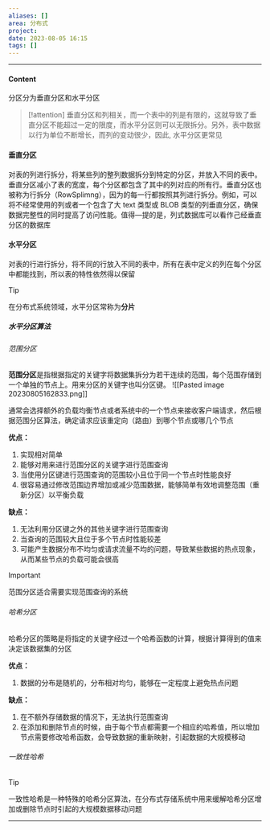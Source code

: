 ```yaml
---
aliases: []
area: 分布式
project: 
date: 2023-08-05 16:15
tags: []
---
```

---
#### Content
分区分为垂直分区和水平分区

> [!attention] 
> 垂直分区和列相关，而一个表中的列是有限的，这就导致了垂直分区不能超过一定的限度，而水平分区则可以无限拆分。另外，表中数据以行为单位不断增长，而列的变动很少，因此, 水平分区更常见

#### 垂直分区
对表的列进行拆分，将某些列的整列数据拆分到特定的分区，并放入不同的表中。垂直分区减小了表的宽度，每个分区都包含了其中的列对应的所有行。垂直分区也被称为行拆分（RowSplimng），因为的每一行都按照其列进行拆分。例如，可以将不经常使用的列或者一个包含了大 text 类型或 BLOB 类型的列垂直分区，确保数据完整性的同时提高了访问性能。值得—提的是，列式数据库可以看作己经垂直分区的数据库

#### 水平分区
对表的行进行拆分，将不同的行放入不同的表中，所有在表中定义的列在每个分区中都能找到，所以表的特性依然得以保留

> [!tip]
> 在分布式系统领域，水平分区常称为**分片**

##### 水平分区算法
###### 范围分区
**范围分区**是指根据指定的关键字将数据集拆分为若干连续的范围，每个范围存储到一个单独的节点上。用来分区的关键字也叫分区键。
![[Pasted image 20230805162833.png]]

通常会选择额外的负载均衡节点或者系统中的一个节点来接收客户端请求，然后根据范围分区算法，确定请求应该重定向（路由）到哪个节点或哪几个节点


**优点：**
1. 实现相对简单
2. 能够对用来进行范围分区的关键字进行范围查询
3. 当使用分区键进行范围查询的范围较小且位于同一个节点时性能良好
4. 很容易通过修改范围边界增加或减少范围数据，能够简单有效地调整范围（重新分区）以平衡负载

**缺点：**
1. 无法利用分区键之外的其他关键字进行范围查询
2. 当查询的范围较大且位于多个节点时性能较差
3. 可能产生数据分布不均匀或请求流量不均的问题，导致某些数据的热点现象，从而某些节点的负载可能会很高

> [!important] 
> 范围分区适合需要实现范围查询的系统

###### 哈希分区
哈希分区的策略是将指定的关键字经过一个哈希函数的计算，根据计算得到的值来决定该数据集的分区

**优点：**
1. 数据的分布是随机的，分布相对均匀，能够在一定程度上避免热点问题

**缺点：**
1. 在不额外存储数据的情况下，无法执行范围查询
2. 在添加和删除节点的时候，由于每个节点都需要一个相应的哈希值，所以增加节点需要修改哈希函数，会导致数据的重新映射，引起数据的大规模移动

###### 一致性哈希
> [!tip]
> 一致性哈希是一种特殊的哈希分区算法，在分布式存储系统中用来缓解哈希分区增加或删除节点时引起的大规模数据移动问题




---
